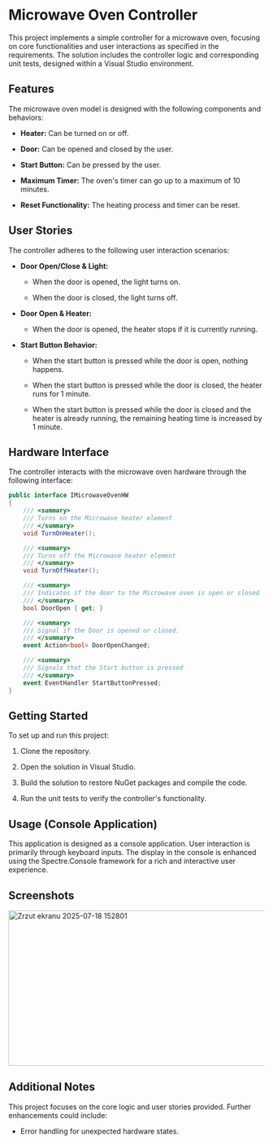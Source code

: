 # Microwave Oven Controller

This project implements a simple controller for a microwave oven, focusing on core functionalities and user interactions as specified in the requirements. The solution includes the controller logic and corresponding unit tests, designed within a Visual Studio environment.

## Features

The microwave oven model is designed with the following components and behaviors:

* **Heater:** Can be turned on or off.

* **Door:** Can be opened and closed by the user.

* **Start Button:** Can be pressed by the user.

* **Maximum Timer:** The oven's timer can go up to a maximum of 10 minutes.

* **Reset Functionality:** The heating process and timer can be reset.

## User Stories

The controller adheres to the following user interaction scenarios:

* **Door Open/Close & Light:**

    * When the door is opened, the light turns on.

    * When the door is closed, the light turns off.

* **Door Open & Heater:**

    * When the door is opened, the heater stops if it is currently running.

* **Start Button Behavior:**

    * When the start button is pressed while the door is open, nothing happens.

    * When the start button is pressed while the door is closed, the heater runs for 1 minute.

    * When the start button is pressed while the door is closed and the heater is already running, the remaining heating time is increased by 1 minute.

## Hardware Interface

The controller interacts with the microwave oven hardware through the following interface:

```csharp
public interface IMicrowaveOvenHW
{
    /// <summary>
    /// Turns on the Microwave heater element
    /// </summary>
    void TurnOnHeater();

    /// <summary>
    /// Turns off the Microwave heater element
    /// </summary>
    void TurnOffHeater();

    /// <summary>
    /// Indicates if the door to the Microwave oven is open or closed
    /// </summary>
    bool DoorOpen { get; }

    /// <summary>
    /// Signal if the Door is opened or closed.
    /// </summary>
    event Action<bool> DoorOpenChanged;

    /// <summary>
    /// Signals that the Start button is pressed
    /// </summary>
    event EventHandler StartButtonPressed;
}
```
## Getting Started

To set up and run this project:

1.  Clone the repository.

2.  Open the solution in Visual Studio.

3.  Build the solution to restore NuGet packages and compile the code.

4.  Run the unit tests to verify the controller's functionality.

## Usage (Console Application)

This application is designed as a console application. User interaction is primarily through keyboard inputs. The display in the console is enhanced using the Spectre.Console framework for a rich and interactive user experience.

## Screenshots

<img width="933" height="305" alt="Zrzut ekranu 2025-07-18 152801" src="https://github.com/user-attachments/assets/7b1fcb91-f6c5-4eff-8f76-791a2445cb4f" />

## Additional Notes

This project focuses on the core logic and user stories provided. Further enhancements could include:
* Error handling for unexpected hardware states.
